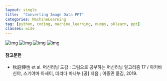 ```yaml
---
layout: single
title:  "Converting Image Data PPT"
categories: MachineLearning
tag: [python, coding, machine_learning, numpy, sklearn, ppt]
classes: wide
---
```


![img](/images/2022-09-03-Converting_Image_Data_PPT/슬라이드1.JPG)
![img](/images/2022-09-03-Converting_Image_Data_PPT/슬라이드2.JPG)
![img](/images/2022-09-03-Converting_Image_Data_PPT/슬라이드3.JPG)
![img](/images/2022-09-03-Converting_Image_Data_PPT/슬라이드4.JPG)

#### 참고문헌

- 秋庭伸也 et al. 머신러닝 도감 : 그림으로 공부하는 머신러닝 알고리즘 17 / 아키바 신야, 스기야마 아세이, 데라다 마나부 [공] 지음 ; 이중민 옮김, 2019.
